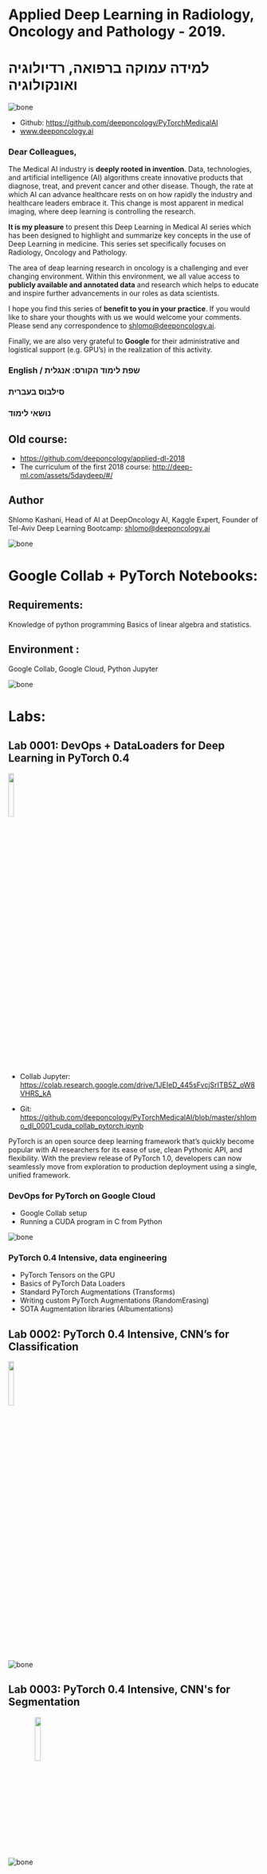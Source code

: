 # Applied Deep Learning in Radiology, Oncology and Pathology - 2019.

# למידה עמוקה ברפואה, רדיולוגיה ואונקולוגיה


![bone](assets/7C4FCB54-6A0A-433F-A432-662C2E326381.png)

- Github: https://github.com/deeponcology/PyTorchMedicalAI
- www.deeponcology.ai 

### Dear Colleagues,
The Medical AI industry is **deeply rooted in invention**. Data, technologies, and artificial intelligence (AI) algorithms create innovative products that diagnose, treat, and prevent cancer and other disease. Though, the rate at which AI can advance healthcare rests on on how rapidly the industry and healthcare leaders embrace it. This change is most apparent in medical imaging, where deep learning is controlling the research. 

**It is my pleasure** to present this Deep Learning in Medical AI series which has been designed to highlight and summarize key concepts in the use of Deep Learning in medicine. This series set specifically focuses on Radiology, Oncology and Pathology.  

The area of deap learning research in oncology is a challenging and ever changing environment. Within this environment, we all value access to **publicly available and annotated data** and research which helps to educate and inspire further advancements in our roles as data scientists. 

I hope you find this series of **benefit to you in your practice**. If you would like to share your thoughts with us we would welcome your comments. Please send any correspondence to shlomo@deeponcology.ai.

Finally, we are also very grateful to **Google** for their administrative and logistical support (e.g. GPU’s) in the realization of this activity.

### English / שפת לימוד הקורס: אנגלית 

### סילבוס בעברית 

### נושאי לימוד


## Old course:
- https://github.com/deeponcology/applied-dl-2018
- The curriculum of the first 2018 course: http://deep-ml.com/assets/5daydeep/#/

## Author
Shlomo Kashani, Head of AI at DeepOncology AI, 
Kaggle Expert, Founder of Tel-Aviv Deep Learning Bootcamp: shlomo@deeponcology.ai

![bone](assets/f099.png)

# Google Collab + PyTorch Notebooks:

## Requirements: 
Knowledge of python programming Basics of linear algebra and statistics. 

## Environment : 
Google Collab, Google Cloud, Python Jupyter
 

![bone](assets/f127.png)


# Labs:

## Lab 0001: DevOps + DataLoaders for Deep Learning in PyTorch 0.4

<img src="https://github.com/deeponcology/PyTorchMedicalAI/raw/master/assets/jupyter_colab.png" align="center" width=15%>

- Collab Jupyter: https://colab.research.google.com/drive/1JEIeD_445sFvcjSrITB5Z_oW8VHRS_kA
 
- Git: https://github.com/deeponcology/PyTorchMedicalAI/blob/master/shlomo_dl_0001_cuda_collab_pytorch.ipynb
 

PyTorch is an open source deep learning framework that’s quickly become popular with AI researchers for its ease of use, clean Pythonic API, and flexibility. With the preview release of PyTorch 1.0, developers can now seamlessly move from exploration to production deployment using a single, unified framework.

### DevOps for PyTorch on Google Cloud

  - Google Collab setup
  - Running a CUDA program in C from Python   

![bone](assets/nvidia-smi.png)

### PyTorch 0.4 Intensive, data engineering 

  - PyTorch Tensors on the GPU
  - Basics of PyTorch Data Loaders
  - Standard PyTorch Augmentations (Transforms)
  - Writing custom PyTorch Augmentations (RandomErasing)
  - SOTA Augmentation libraries (Albumentations) 

## Lab 0002: PyTorch 0.4 Intensive, CNN’s for Classification  
<img src="https://github.com/deeponcology/PyTorchMedicalAI/raw/master/assets/jupyter_colab.png" align="center" width=15%>
 
  
![bone](assets/class1.png)

## Lab 0003: PyTorch 0.4 Intensive, CNN's for Segmentation 
   
![bone](assets/seg1.png)
<img src="https://github.com/deeponcology/PyTorchMedicalAI/raw/master/assets/jupyter_colab.png" align="center" width=15%>

## Lab 0004: PyTorch 0.4 Intensive, CNN's for Detection 
<img src="https://github.com/deeponcology/PyTorchMedicalAI/raw/master/assets/jupyter_colab.png" align="center" width=15%>
   
![bone](assets/detect1.png)

## Kaggle:
  - Histopathology Images  
 
# Old Labs:
- Lab 01 (old version)- Melanoma Classification: https://github.com/bayesianio/applied-dl-2018/blob/master/lab-0-SeNet-SeedLings.ipynb and https://bayesian-ai.trydiscourse.com/t/12-applied-deep-learning-labs-1-melanoma-detection/20
- Lab 02 (old version)- Breast Cancer Classification: https://github.com/bayesianio/applied-dl-2018/blob/master/lab-2-Breast-Cancer-Histopathology-SeNet.ipynb and https://bayesian-ai.trydiscourse.com/t/12-applied-deep-learning-labs-2-breast-cancer-classification/21


### About
Deep learning, a sub-domain of machine learning, has lately showed amazing results across an assortment of domains. 
Biology and medicine are data affluent, but the data is involved and frequently ill-understood. 
Problems of this quality may be especially well-suited to deep learning methods. 

This is a provisional curriculum, which is subject to change without notice. 


### Requirements
  

- Ubuntu Linux 16.04, Mac OSX or Windows 10
- Python 3.5+ or above 
- CUDA 9.2 drivers.
- cuDNN 7.0.
- PyTorch and torchvision wheels are available on http://pytorch.org
- [pytorch](https://github.com/pytorch/pytorch) >= 0.4.0
- [torchvision](https://github.com/pytorch/vision) 
- [Pillow](https://github.com/python-pillow/Pillow)
- [scipy](https://github.com/scipy/scipy)
- [tqdm](https://github.com/tqdm/tqdm)

## Data Sets in PyTorch 
Keep in mind that this repository expects data to be in same format as Imagenet. I encourage you to use your own datasets. 
In that case you need to organize your data such that your dataset folder has EXACTLY two folders. Name these 'train' and 'val'

**The 'train' folder contains training set and 'val' fodler contains validation set on which accuracy / log loss is measured.**  

The structure within 'train' and 'val' folders will be the same. 
They both contain **one folder per class**. 
All the images of that class are inside the folder named by class name; this is crucial in PyTorch. 

If your dataset has 2 classes like in the Kaggle Statoil set, and you're trying to classify between pictures of 1) ships 2) Icebergs, 
say you name your dataset folder 'data_directory'. Then inside 'data_directory' will be 'train' and 'test'. 
Further, Inside 'train' will be 2 folders - 'ships', 'icebergs'. 

## So, the structure looks like this: 

```
|-  data_dir
       |- train 
             |- ships
                  |- ship_image_1
                  |- ship_image_2
                         .....

             |- ice
                  |- ice_image_1
                  |- ice_image_1
                         .....
       |- val
             |- ships
             |- ice
```

For a full example refer to: https://github.com/QuantScientist/Deep-Learning-Boot-Camp/blob/master/Kaggle-PyTorch/PyTorch-Ensembler/kdataset/seedings.py 


